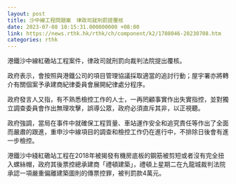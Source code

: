 ```yaml
---
layout: post
title: 沙中線工程問題案　律政司就刑罰提覆核
date: 2023-07-08 18:15:31.000000000 +08:00
link: https://news.rthk.hk/rthk/ch/component/k2/1708046-20230708.htm
categories: rthk
---
```


港鐵沙中線紅磡站工程案件，律政司就刑罰向裁判法院提出覆核。

政府表示，會按照與港鐵公司的項目管理協議採取適當的追討行動；屋宇署亦將轉介有關個案予承建商紀律委員會展開紀律處分程序。

政府發言人又指，有不熟悉檢控工作的人士，一再罔顧事實作出失實指控，並對獨立調查委員會作出無理攻擊，誤導公眾，政府必須直斥其非，以正視聽。

政府強調，當局在事件中就確保工程質量、車站運作安全和追究責任等作出了全面而嚴肅的跟進，重申沙中線項目的調查和檢控工作仍在進行中，不排除日後會有進一步檢控。

港鐵沙中綫紅磡站工程在2018年被揭發有機房底板的鋼筋被剪短或者沒有完全扭入螺絲帽，政府其後票控總承建商「禮頓建築」，禮頓上星期二在九龍城裁判法院承認一項嚴重偏離建築圖則的傳票控罪，被判罰款4萬元。
